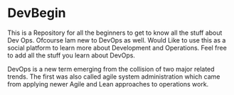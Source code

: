 # DevBegin
This is a Repository for all the beginners to get to know all the stuff about Dev Ops. Ofcourse Iam new to DevOps as well. Would Like to use this as a social platform to learn more about Development and Operations. 
Feel free to add all the stuff you learn about DevOps.

DevOps is a new term emerging from the collision of two major related trends. The first was also called agile system administration which came from applying newer Agile and Lean approaches to operations work. 
